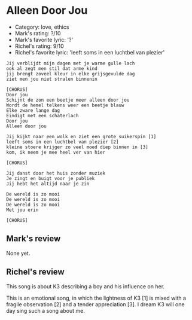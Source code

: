 # Alleen Door Jou

 * Category: love, ethics
 * Mark's rating: ?/10
 * Mark's  favorite lyric: '?'
 * Richel's rating: 9/10
 * Richel's favorite lyric: 'leeft soms in een luchtbel van plezier'

```
Jij verblijdt mijn dagen met je warme gulle lach
ook al zegt men stil dat arme kind
jij brengt zoveel kleur in elke grijsgevulde dag
ziet men jou niet stralen binnenin

[CHORUS]
Door jou
Schijnt de zon een beetje meer alleen door jou
Wordt de hemel telkens weer een beetje blauw
Elke zware lange dag
Eindigt met een schaterlach
Door jou
Alleen door jou

Jij kijkt naar een wolk en ziet een grote suikerspin [1]
leeft soms in een luchtbel van plezier [2]
kleine stoere krijger zo veel moed diep binnen in [3]
kom, ik neem je mee heel ver van hier

[CHORUS]

Jij danst door het huis zonder muziek
Je zingt en buigt voor je publiek
Jij hebt het altijd naar je zin

De wereld is zo mooi
De wereld is zo mooi
De wereld is zo mooi
Met jou erin

[CHORUS]
```

## Mark's review

None yet.

## Richel's review

This song is about K3 describing a boy and his influence on her.

This is an emotional song, in which the lightness of K3 [1] is mixed with a fragile observation [2] and a tender appreciation [3]. I dream K3 will one day sing such a song about me.
